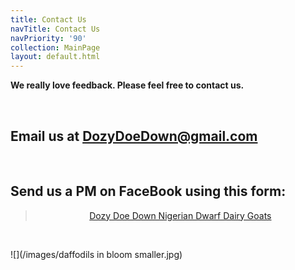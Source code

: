 ```yaml
---
title: Contact Us
navTitle: Contact Us
navPriority: '90'
collection: MainPage
layout: default.html
---
```

**We really love feedback. Please feel free to contact us.**

<br />

## Email us at   [ DozyDoeDown@gmail.com](DozyDoeDown@gmail.com)

<br />

## Send us a PM on FaceBook using this form:

<center><div class="fb-page" data-href="https://www.facebook.com/dozydoedown/" data-tabs="messages" data-width="500" data-small-header="false" data-adapt-container-width="true" data-hide-cover="true" data-show-facepile="false"><blockquote cite="https://www.facebook.com/dozydoedown/" class="fb-xfbml-parse-ignore"><a href="https://www.facebook.com/dozydoedown/">Dozy Doe Down Nigerian Dwarf Dairy Goats</a></blockquote></div></center>

<br />

![](/images/daffodils in bloom smaller.jpg)

<br />
